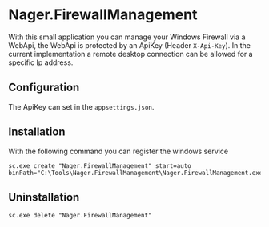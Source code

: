 # Nager.FirewallManagement

With this small application you can manage your Windows Firewall via a WebApi, the WebApi is protected by an ApiKey (Header `X-Api-Key`).
In the current implementation a remote desktop connection can be allowed for a specific Ip address.

## Configuration
The ApiKey can set in the `appsettings.json`.

## Installation

With the following command you can register the windows service

```
sc.exe create "Nager.FirewallManagement" start=auto binPath="C:\Tools\Nager.FirewallManagement\Nager.FirewallManagement.exe"
```

## Uninstallation

```
sc.exe delete "Nager.FirewallManagement"
```
